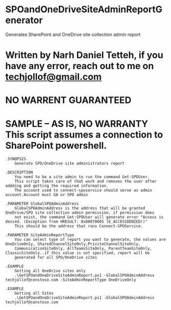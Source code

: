 # SPOandOneDriveSiteAdminReportGenerator
Generates SharePoint and OneDrive site collection admin report


# Written by Narh Daniel Tetteh, if you have any error, reach out to me on techjollof@gmail.com
# NO WARRENT GUARANTEED
# SAMPLE – AS IS, NO WARRANTY This script assumes a connection to SharePoint powershell.

    .SYNOPSIS
        Generate SPO/OneDrive site administrators report
    
    .DESCRIPTION
        You need to be a site admin to run the command Get-SPOUser.
        This script takes care of that work and removes the user after addding and getting the required information.
        The account used to connect-sposervice should serve as admin account.Account must GA or SPO admin
    
    .PARAMETER GlobalSPOAdminAddress
        GlobalSPOAdminAddress is the address that will be granted OneDrive/SPO site collection admin permission, if permission does 
        not exist, the command Get-SPOUser will generate error "Access is denied. (Exception from HRESULT: 0x80070005 (E_ACCESSDENIED))" 
        This should be the address that runs Connect-SPOService.

    .PARAMETER SiteAdminReportType
        You can select type of report you want to generate, the values are OneDriveOnly, SharedChannelSiteOnly,PriviteChannelSiteOnly, 
        CommunicationSiteOnly, AllTeamsSiteOnly, ParentTeamSiteOnly, ClassicSiteOnly..if this value is not specified, report will be
        generated for all SPO/OneDrive sites

    .EXAMPLE
        Getting all OneDrive sites only
        .\GetSPOandOneDriveSiteAdminReport.ps1 -GlobalSPOAdminAddress techjollof@constoso.com -SiteAdminReportType OneDriveOnly

    .EXAMPLE
        Getting all Sites
        .\GetSPOandOneDriveSiteAdminReport.ps1 -GlobalSPOAdminAddress techjollof@constoso.com
    
